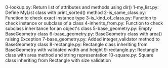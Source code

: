 0-lookup.py: Return list of attributes and methods using dir()
1-my_list.py: Define MyList class with print_sorted() method
2-is_same_class.py: Function to check exact instance type
3-is_kind_of_class.py: Function to check instance or subclass of a class
4-inherits_from.py: Function to check subclass inheritance for an object's class
5-base_geometry.py: Empty BaseGeometry class
6-base_geometry.py: BaseGeometry class with area() raising Exception
7-base_geometry.py: Added integer_validator method to BaseGeometry class
8-rectangle.py: Rectangle class inheriting from BaseGeometry with validated width and height
9-rectangle.py: Rectangle class with area method and string representation
10-square.py: Square class inheriting from Rectangle with size validation
